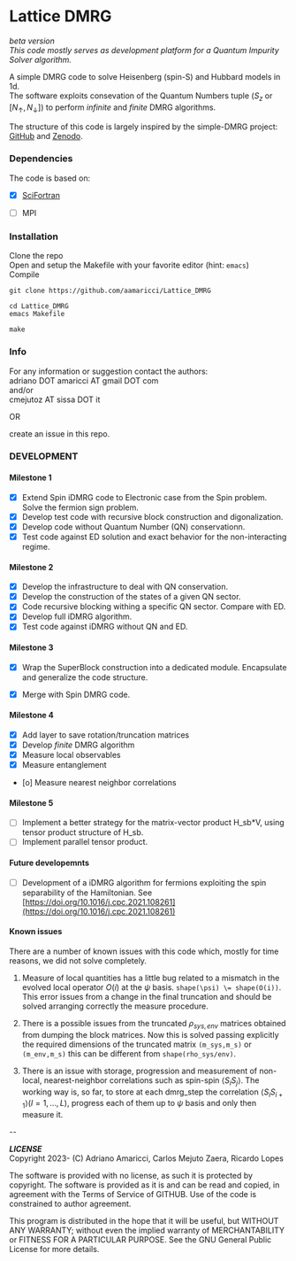 # Lattice DMRG

*beta version*  
*This code mostly serves as development platform for a Quantum Impurity Solver algorithm.*


A simple DMRG code to solve Heisenberg (spin-S) and Hubbard models in 1d.  
The software exploits consevation of the Quantum Numbers tuple ($S_z$ or $[N_\uparrow,N_\downarrow]$) to perform *infinite* and *finite* DMRG algorithms.  

 
The structure of this code is largely inspired by the simple-DMRG project: [GitHub](https://github.com/simple-dmrg/simple-dmrg) and [Zenodo](https://zenodo.org/record/1068359).

### Dependencies

The code is based on:  

- [X] [SciFortran](https://github.com/aamaricci/SciFortran)  

- [ ] MPI 

  
### Installation

Clone the repo  
Open and setup the Makefile with your favorite editor (hint: `emacs`)  
Compile  

```
git clone https://github.com/aamaricci/Lattice_DMRG 
```
```
cd Lattice_DMRG
emacs Makefile
```
```
make
```


### Info
For any information or suggestion contact the authors:   
adriano DOT amaricci AT gmail DOT com  
and/or  
cmejutoz AT sissa DOT it 

OR 

create an issue in this repo.


### DEVELOPMENT

#### Milestone 1
- [x] Extend Spin iDMRG code to Electronic case from the Spin problem. Solve the fermion sign problem.
- [x] Develop test code with recursive block construction and digonalization.
- [x] Develop code without Quantum Number (QN) conservationn. 
- [x] Test code against ED solution and exact behavior for the non-interacting regime.

#### Milestone 2
- [x] Develop the infrastructure to deal with QN conservation. 
- [x] Develop the construction of the states of a given QN sector. 
- [x] Code recursive blocking withing a specific QN sector. Compare with ED. 
- [x] Develop full iDMRG algorithm.
- [x] Test code against iDMRG without QN and ED.

#### Milestone 3
- [x] Wrap the SuperBlock construction into a dedicated module. Encapsulate and generalize the code structure. 
- [x] Merge with Spin DMRG code. 


#### Milestone 4
- [x] Add layer to save rotation/truncation matrices
- [x] Develop *finite* DMRG algorithm
- [x] Measure local observables 
- [x] Measure entanglement
- [o] Measure nearest neighbor correlations

#### Milestone 5
- [ ] Implement a better strategy for the matrix-vector product H_sb*V, using tensor product structure of H_sb. 
- [ ] Implement parallel tensor product. 

#### Future developemnts
- [ ] Development of a iDMRG algorithm for fermions exploiting the spin separability of the Hamiltonian. See [https://doi.org/10.1016/j.cpc.2021.108261](https://doi.org/10.1016/j.cpc.2021.108261)


#### Known issues
There are a number of known issues with this code which, mostly for time reasons, we did not solve completely.

1. Measure of local quantities has a little bug related to a mismatch in the evolved local operator $O(i)$ at the $\psi$ basis. `shape(\psi) \= shape(O(i))`. This error issues from a change in the final truncation and should be solved arranging correctly the measure procedure.
    
2. There is a possible issues from the truncated $\rho_{sys,env}$ matrices obtained from dumping the block matrices. Now this is solved passing explicitly the required dimensions of the truncated matrix `(m_sys,m_s)` or `(m_env,m_s)` this can be different from `shape(rho_sys/env)`.
    
    
3. There is an issue with storage, progression and measurement of non-local, nearest-neighbor correlations such as spin-spin $\langle S_iS_j\rangle$. The working way is, so far, to store at each dmrg_step the correlation $\langle S_iS_{i+1}\rangle(l=1,\dots,L)$, progress each of them up to $\psi$ basis and only then measure it.

--

***LICENSE***  
Copyright 2023- (C) Adriano Amaricci, Carlos Mejuto Zaera, Ricardo Lopes

The software is provided with no license, as such it is protected by copyright.
The software is provided as it is and can be read and copied, in agreement with 
the Terms of Service of GITHUB. Use of the code is constrained to author agreement.   

This program is distributed in the hope that it will be useful,
but WITHOUT ANY WARRANTY; without even the implied warranty of
MERCHANTABILITY or FITNESS FOR A PARTICULAR PURPOSE.  See the
GNU General Public License for more details.


